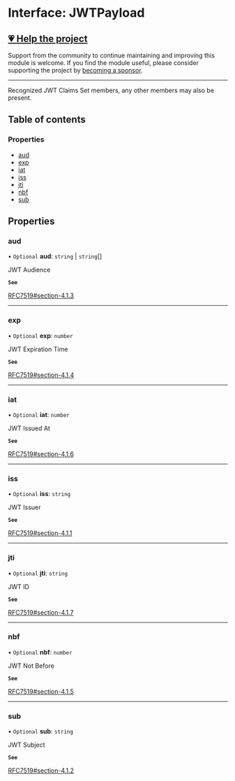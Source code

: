 # Interface: JWTPayload

## [💗 Help the project](https://github.com/sponsors/panva)

Support from the community to continue maintaining and improving this module is welcome. If you find the module useful, please consider supporting the project by [becoming a sponsor](https://github.com/sponsors/panva).

---

Recognized JWT Claims Set members, any other members may also be present.

## Table of contents

### Properties

- [aud](types.JWTPayload.md#aud)
- [exp](types.JWTPayload.md#exp)
- [iat](types.JWTPayload.md#iat)
- [iss](types.JWTPayload.md#iss)
- [jti](types.JWTPayload.md#jti)
- [nbf](types.JWTPayload.md#nbf)
- [sub](types.JWTPayload.md#sub)

## Properties

### aud

• `Optional` **aud**: `string` \| `string`[]

JWT Audience

**`See`**

[RFC7519#section-4.1.3](https://www.rfc-editor.org/rfc/rfc7519#section-4.1.3)

___

### exp

• `Optional` **exp**: `number`

JWT Expiration Time

**`See`**

[RFC7519#section-4.1.4](https://www.rfc-editor.org/rfc/rfc7519#section-4.1.4)

___

### iat

• `Optional` **iat**: `number`

JWT Issued At

**`See`**

[RFC7519#section-4.1.6](https://www.rfc-editor.org/rfc/rfc7519#section-4.1.6)

___

### iss

• `Optional` **iss**: `string`

JWT Issuer

**`See`**

[RFC7519#section-4.1.1](https://www.rfc-editor.org/rfc/rfc7519#section-4.1.1)

___

### jti

• `Optional` **jti**: `string`

JWT ID

**`See`**

[RFC7519#section-4.1.7](https://www.rfc-editor.org/rfc/rfc7519#section-4.1.7)

___

### nbf

• `Optional` **nbf**: `number`

JWT Not Before

**`See`**

[RFC7519#section-4.1.5](https://www.rfc-editor.org/rfc/rfc7519#section-4.1.5)

___

### sub

• `Optional` **sub**: `string`

JWT Subject

**`See`**

[RFC7519#section-4.1.2](https://www.rfc-editor.org/rfc/rfc7519#section-4.1.2)
